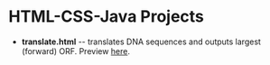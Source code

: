 # HTML-CSS-Java Projects
- **translate.html** -- translates DNA sequences and outputs largest (forward) ORF. Preview [here](http://htmlpreview.github.io/?https://github.com/gracejacobson/HTML-CSS-Java/blob/main/translate.html).
